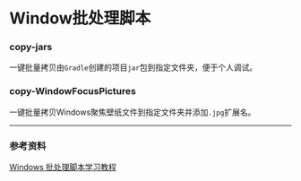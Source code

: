 # Window批处理脚本

### copy-jars

一键批量拷贝由`Gradle`创建的项目`jar`包到指定文件夹，便于个人调试。

### copy-WindowFocusPictures

一键批量拷贝Windows聚焦壁纸文件到指定文件夹并添加`.jpg`扩展名。

---

### 参考资料

[Windows 批处理脚本学习教程](http://docs.30c.org/dosbat/)
